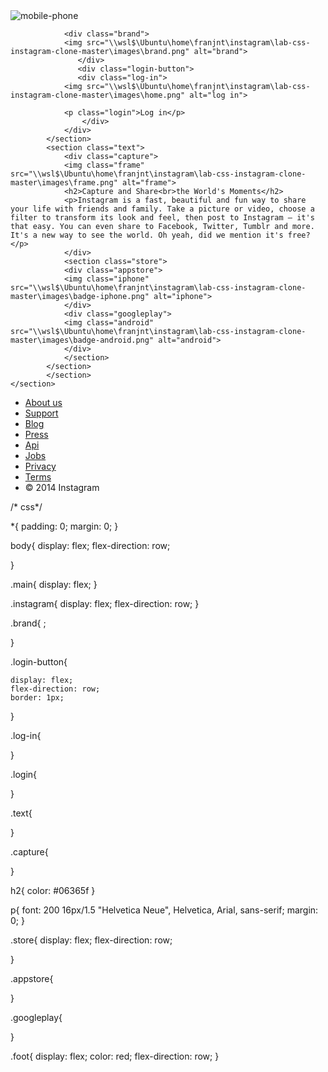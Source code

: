 <!DOCTYPE html>
<html lang="en">
<head>
    <meta charset="UTF-8">
    <meta name="viewport" content="width=device-width, initial-scale=1.0">
    <title>Instagram</title>
    <link rel="stylesheet" href="style.css">
</head>
<body>
    <section class="main">
        <section class="left">
        <img class="phone" src="\\wsl$\Ubuntu\home\franjnt\instagram\lab-css-instagram-clone-master\images\phones.png" alt="mobile-phone">
        </section>
            <section class="instagram">
                
                <div class="brand">
                <img src="\\wsl$\Ubuntu\home\franjnt\instagram\lab-css-instagram-clone-master\images\brand.png" alt="brand">
                   </div>
                   <div class="login-button">
                   <div class="log-in">
                <img src="\\wsl$\Ubuntu\home\franjnt\instagram\lab-css-instagram-clone-master\images\home.png" alt="log in">
            
                <p class="login">Log in</p>
                    </div>
                </div>
            </section>
            <section class="text">
                <div class="capture">
                <img class="frame" src="\\wsl$\Ubuntu\home\franjnt\instagram\lab-css-instagram-clone-master\images\frame.png" alt="frame">
                <h2>Capture and Share<br>the World's Moments</h2>
                <p>Instagram is a fast, beautiful and fun way to share your life with friends and family. Take a picture or video, choose a filter to transform its look and feel, then post to Instagram — it's that easy. You can even share to Facebook, Twitter, Tumblr and more. It's a new way to see the world. Oh yeah, did we mention it's free?</p>
                </div>
                <section class="store">
                <div class="appstore">
                <img class="iphone" src="\\wsl$\Ubuntu\home\franjnt\instagram\lab-css-instagram-clone-master\images\badge-iphone.png" alt="iphone">
                </div>
                <div class="googleplay">
                <img class="android" src="\\wsl$\Ubuntu\home\franjnt\instagram\lab-css-instagram-clone-master\images\badge-android.png" alt="android">
                </div>
                </section>
            </section>
            </section>
    </section>
</body>

<footer>
    <nav>
       <ul class="foot">
           <li><a href="#">About us</a></li>
           <li><a href="#">Support</a></li>
           <li><a href="#">Blog</a></li>
           <li><a href="#">Press</a></li>
           <li><a href="#">Api</a></li>
           <li><a href="#">Jobs</a></li>
           <li><a href="#">Privacy</a></li>
           <li><a href="#">Terms</a></li>
           <li>© 2014 Instagram</li>
       </ul>
</footer>
</html>


/* css*/


*{
    padding: 0;
    margin: 0;
}

body{
    display: flex;
    flex-direction: row;

}

.main{
    display: flex;
}

.instagram{
    display: flex;
    flex-direction: row;
}

.brand{
    ;
    
}

.login-button{

    display: flex;
    flex-direction: row;
    border: 1px;

}

.log-in{
    
}

.login{

}

.text{

}

.capture{

}

h2{
    color: #06365f
}

p{
    font: 200 16px/1.5 "Helvetica Neue", Helvetica, Arial, sans-serif;
    margin: 0;
}

.store{
    display: flex;
    flex-direction: row;
    
}

.appstore{
    
}

.googleplay{

}

.foot{
    display: flex;
    color: red;
    flex-direction: row;
}
